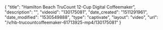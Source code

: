 {
    "title": "Hamilton Beach TruCount 12-Cup Digital Coffeemaker",
    "description": "",
    "videoid": "130175081",
    "date_created": "1511291961",
    "date_modified": "1530549888",
    "type": "captivate",
    "layout": "video",
    "url": "\/v\/hb-trucountcoffeemaker-61713925-mp4\/130175081"
}